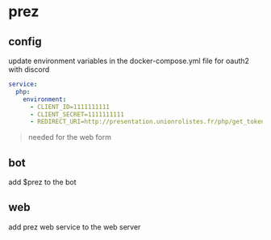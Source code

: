 # prez

## config

update environment variables in the docker-compose.yml file for oauth2 with discord

``` yaml
service:
  php:
    environment:
      - CLIENT_ID=1111111111
      - CLIENT_SECRET=1111111111
      - REDIRECT_URI=http://presentation.unionrolistes.fr/php/get_token.php
```

 > needed for the web form

## bot

add $prez to the bot

## web

add prez web service to the web server
